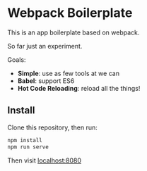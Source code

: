 # Webpack Boilerplate

This is an app boilerplate based on webpack.

So far just an experiment.

Goals:

* **Simple**: use as few tools at we can
* **Babel**: support ES6
* **Hot Code Reloading**: reload all the things!

## Install

Clone this repository, then run:

```bash
npm install
npm run serve
```

Then visit [localhost:8080](http://localhost:8080/)

